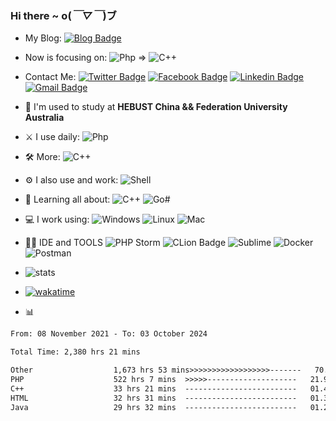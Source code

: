### Hi there  ~ o(*￣▽￣*)ブ
- My Blog: [![Blog Badge](https://img.shields.io/badge/Blog-https%3A%2F%2Fblog.jiawei.xin-yellowgreen)](https://blog.jiawei.xin)

- Now is focusing on:  ![Php](https://img.shields.io/badge/-php-394989?style=plastic&logo=php) => ![C++](https://img.shields.io/badge/-C++-00599C?style=plastic&logo=c)

- Contact Me:
[![Twitter Badge](https://img.shields.io/badge/-@xinjiawei3-blue?style=plastic&logo=Twitter&logoColor=white&link=https://twitter.com/xinjiawei3/)](https://twitter.com/xinjiawei3/)
[![Facebook Badge](https://img.shields.io/badge/-@xinjiawei-blue?style=plastic&logo=Facebook&logoColor=white&link=https://www.facebook.com/jiawei.xin.501)](https://www.facebook.com/jiawei.xin.501)
[![Linkedin Badge](https://img.shields.io/badge/-@jiaweixin-blue?style=plastic&logo=Linkedin&logoColor=white&link=https://www.linkedin.com/in/jiaweixin-a58941104/)](https://www.linkedin.com/in/jiaweixin-a58941104/)
[![Gmail Badge](https://img.shields.io/badge/-xinjiawei@mb6.top-c14438?style=plastic&logo=Gmail&logoColor=white&link=mailto:xinjiawei@mb6.top)](mailto:xinjiawei@mb6.top)

- 🏢 I'm used to study at **HEBUST China && Federation University Australia**
- ⚔ I use daily:
  ![Php](https://img.shields.io/badge/-php-394989?style=plastic&logo=php)
  
- 🛠 More:
  ![C++](https://img.shields.io/badge/-C++-00599C?style=plastic&logo=c)
  
- ⚙️ I also use and work: 
   ![Shell](https://img.shields.io/badge/-Shell-blasck?style=plastic&logo=Shell)
   
- 🌱 Learning all about:
  ![C++](https://img.shields.io/badge/-C++-00599C?style=plastic&logo=c)
  ![Go#](https://img.shields.io/badge/-go-00599C?style=plastic&logo=go)
  
- 💻 I work using:
  ![Windows](https://img.shields.io/badge/Windows-0078D6?style=plastic&logo=windows&logoColor=white)
  ![Linux](https://img.shields.io/badge/Linux-FCC624?style=plastic&logo=linux&logoColor=black)
  ![Mac](https://img.shields.io/badge/macOS-ffffff?style=plastic&logo=macos&logoColor=black)
  
- 👩‍💻 IDE and TOOLS
  ![PHP Storm](https://img.shields.io/badge/-PHP%20Storm-black?style=plastic&logo=phpstorm)
  ![CLion Badge](https://img.shields.io/badge/CLion-000?logo=clion&logoColor=fff&style=plastic)
  ![Sublime](https://img.shields.io/badge/-Sublime-181717?style=plastic&logo=sublimetext)
  ![Docker](https://img.shields.io/badge/-Docker-black?style=plastic&logo=docker)
  ![Postman](https://img.shields.io/badge/-Postman-black?style=plastic&logo=postman)
  
- ![stats](https://github-readme-stats.vercel.app/api?username=xinjiawei)
- [![wakatime](https://wakatime.com/badge/user/60583d7f-15e9-49c1-b4eb-dd05e1ccec37.svg)](https://wakatime.com/@60583d7f-15e9-49c1-b4eb-dd05e1ccec37)
- 📊
<!--START_SECTION:waka-->

```txt
From: 08 November 2021 - To: 03 October 2024

Total Time: 2,380 hrs 21 mins

Other                  1,673 hrs 53 mins>>>>>>>>>>>>>>>>>>-------   70.32 %
PHP                    522 hrs 7 mins  >>>>>--------------------   21.93 %
C++                    33 hrs 21 mins  -------------------------   01.40 %
HTML                   32 hrs 31 mins  -------------------------   01.37 %
Java                   29 hrs 32 mins  -------------------------   01.24 %
```

<!--END_SECTION:waka-->
